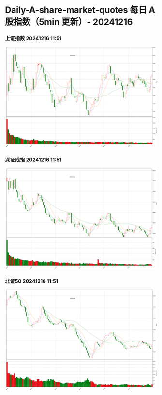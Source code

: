 
# Daily-A-share-market-quotes 每日 A 股指数（5min 更新）- 20241216

### 上证指数 20241216 11:51
![](./fig/2024/12/20241216-sh000001.png)

### 深证成指 20241216 11:51
![](./fig/2024/12/20241216-sz399001.png)

### 北证50 20241216 11:51
![](./fig/2024/12/20241216-bj899050.png)
